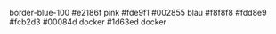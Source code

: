  border-blue-100
 #e2186f pink 
 #fde9f1
 #002855 blau
 #f8f8f8
 #fdd8e9
 #fcb2d3
 #00084d docker
 #1d63ed  docker
